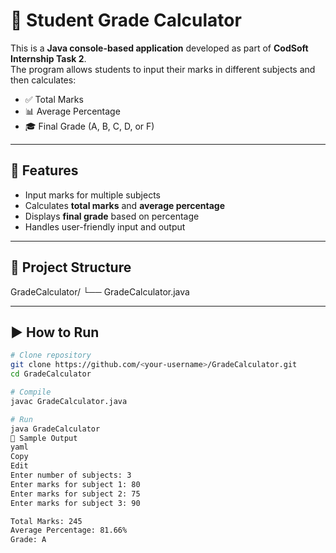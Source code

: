 # 📘 Student Grade Calculator

This is a **Java console-based application** developed as part of **CodSoft Internship Task 2**.  
The program allows students to input their marks in different subjects and then calculates:  
- ✅ Total Marks  
- 📊 Average Percentage  
- 🎓 Final Grade (A, B, C, D, or F)  

---

## 🚀 Features
- Input marks for multiple subjects
- Calculates **total marks** and **average percentage**
- Displays **final grade** based on percentage
- Handles user-friendly input and output

---

## 📂 Project Structure
GradeCalculator/
└── GradeCalculator.java

---

## ▶️ How to Run
```bash
# Clone repository
git clone https://github.com/<your-username>/GradeCalculator.git
cd GradeCalculator

# Compile
javac GradeCalculator.java

# Run
java GradeCalculator
🧪 Sample Output
yaml
Copy
Edit
Enter number of subjects: 3
Enter marks for subject 1: 80
Enter marks for subject 2: 75
Enter marks for subject 3: 90

Total Marks: 245
Average Percentage: 81.66%
Grade: A
